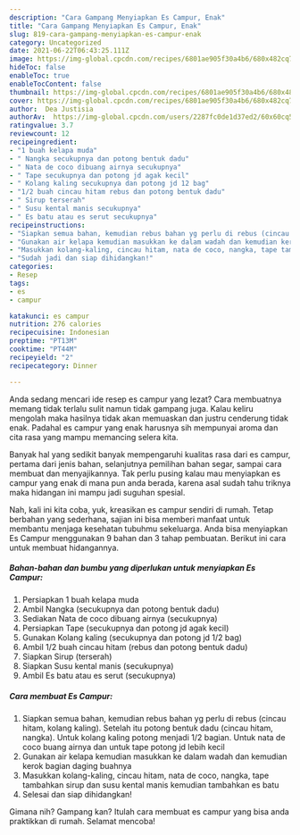 ```yaml
---
description: "Cara Gampang Menyiapkan Es Campur, Enak"
title: "Cara Gampang Menyiapkan Es Campur, Enak"
slug: 819-cara-gampang-menyiapkan-es-campur-enak
category: Uncategorized
date: 2021-06-22T06:43:25.111Z
image: https://img-global.cpcdn.com/recipes/6801ae905f30a4b6/680x482cq70/es-campur-foto-resep-utama.jpg
hideToc: false
enableToc: true
enableTocContent: false
thumbnail: https://img-global.cpcdn.com/recipes/6801ae905f30a4b6/680x482cq70/es-campur-foto-resep-utama.jpg
cover: https://img-global.cpcdn.com/recipes/6801ae905f30a4b6/680x482cq70/es-campur-foto-resep-utama.jpg
author:  Dea Justisia
authorAv:  https://img-global.cpcdn.com/users/2287fc0de1d37ed2/60x60cq50/avatar.jpg
ratingvalue: 3.7
reviewcount: 12
recipeingredient:
- "1 buah kelapa muda"
- " Nangka secukupnya dan potong bentuk dadu"
- " Nata de coco dibuang airnya secukupnya"
- " Tape secukupnya dan potong jd agak kecil"
- " Kolang kaling secukupnya dan potong jd 12 bag"
- "1/2 buah cincau hitam rebus dan potong bentuk dadu"
- " Sirup terserah"
- " Susu kental manis secukupnya"
- " Es batu atau es serut secukupnya"
recipeinstructions:
- "Siapkan semua bahan, kemudian rebus bahan yg perlu di rebus (cincau hitam, kolang kaling). Setelah itu potong bentuk dadu (cincau hitam, nangka). Untuk kolang kaling potong menjadi 1/2 bagian. Untuk nata de coco buang airnya dan untuk tape potong jd lebih kecil"
- "Gunakan air kelapa kemudian masukkan ke dalam wadah dan kemudian kerok bagian daging buahnya"
- "Masukkan kolang-kaling, cincau hitam, nata de coco, nangka, tape tambahkan sirup dan susu kental manis kemudian tambahkan es batu"
- "Sudah jadi dan siap dihidangkan!"
categories:
- Resep
tags:
- es
- campur

katakunci: es campur 
nutrition: 276 calories
recipecuisine: Indonesian
preptime: "PT13M"
cooktime: "PT44M"
recipeyield: "2"
recipecategory: Dinner

---
```



Anda sedang mencari ide resep es campur yang lezat? Cara membuatnya memang tidak terlalu sulit namun tidak gampang juga. Kalau keliru mengolah maka hasilnya tidak akan memuaskan dan justru cenderung tidak enak. Padahal es campur yang enak harusnya sih mempunyai aroma dan cita rasa yang mampu memancing selera kita.


Banyak hal yang sedikit banyak mempengaruhi kualitas rasa dari es campur, pertama dari jenis bahan, selanjutnya pemilihan bahan segar, sampai cara membuat dan menyajikannya. Tak perlu pusing kalau mau menyiapkan es campur yang enak di mana pun anda berada, karena asal sudah tahu triknya maka hidangan ini mampu jadi suguhan spesial.




Nah, kali ini kita coba, yuk, kreasikan es campur sendiri di rumah. Tetap berbahan yang sederhana, sajian ini bisa memberi manfaat untuk membantu menjaga kesehatan tubuhmu sekeluarga. Anda bisa menyiapkan Es Campur menggunakan 9 bahan dan 3 tahap pembuatan. Berikut ini cara untuk membuat hidangannya.

<!--inarticleads1-->

##### Bahan-bahan dan bumbu yang diperlukan untuk menyiapkan Es Campur:

1. Persiapkan 1 buah kelapa muda
1. Ambil  Nangka (secukupnya dan potong bentuk dadu)
1. Sediakan  Nata de coco dibuang airnya (secukupnya)
1. Persiapkan  Tape (secukupnya dan potong jd agak kecil)
1. Gunakan  Kolang kaling (secukupnya dan potong jd 1/2 bag)
1. Ambil 1/2 buah cincau hitam (rebus dan potong bentuk dadu)
1. Siapkan  Sirup (terserah)
1. Siapkan  Susu kental manis (secukupnya)
1. Ambil  Es batu atau es serut (secukupnya)




<!--inarticleads2-->

##### Cara membuat Es Campur:

1. Siapkan semua bahan, kemudian rebus bahan yg perlu di rebus (cincau hitam, kolang kaling). Setelah itu potong bentuk dadu (cincau hitam, nangka). Untuk kolang kaling potong menjadi 1/2 bagian. Untuk nata de coco buang airnya dan untuk tape potong jd lebih kecil
1. Gunakan air kelapa kemudian masukkan ke dalam wadah dan kemudian kerok bagian daging buahnya
1. Masukkan kolang-kaling, cincau hitam, nata de coco, nangka, tape tambahkan sirup dan susu kental manis kemudian tambahkan es batu
1. Selesai dan siap dihidangkan!



Gimana nih? Gampang kan? Itulah cara membuat es campur yang bisa anda praktikkan di rumah. Selamat mencoba!
